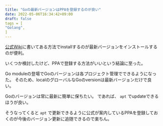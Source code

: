 ```yaml
---
title: "Goの最新バージョンはPPAを登録するのが良い"
date: 2022-05-06T16:34:42+09:00
draft: false
tags = [
"Golang",
]
---
```


[公式Wiki](https://github.com/golang/go/wiki/Ubuntu#using-ppa)に書いてある方法でinstallするのが最新バージョンをインストールするのが便利。

いくつか検討したけど、PPAで登録する方法がいいという結論に至った。

Go moduleの登場でGoのバージョンは各プロジェクト管理でできるようになった。
そのため、localのグローバルなGoのversionは最新バージョンだけで良い。

Goのバージョンは常に最新に簡単に保ちたい。
であれば、 `apt` でupdateできるほうが良い。

そうなってくると `apt` で更新できるように公式が案内しているPPAを登録しておくのが今後のバージョン更新に追随できるので楽ちん。

